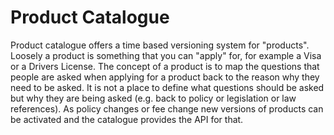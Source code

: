 # Product Catalogue

Product catalogue offers a time based versioning system for "products". Loosely a product is something that you can "apply" for, for example a Visa or a Drivers License. The concept of a product is to map the questions that people are asked when applying for a product back to the reason why they need to be asked. It is not a place to define what questions should be asked but why they are being asked (e.g. back to policy or legislation or law references). As policy changes or fee change new versions of products can be activated and the catalogue provides the API for that.
